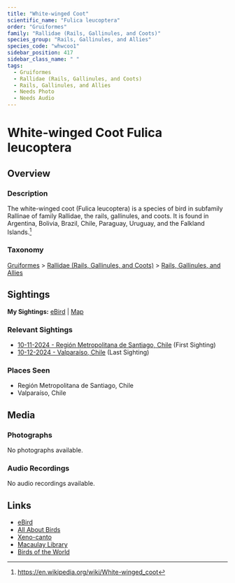 ```yaml
---
title: "White-winged Coot"
scientific_name: "Fulica leucoptera"
order: "Gruiformes"
family: "Rallidae (Rails, Gallinules, and Coots)"
species_group: "Rails, Gallinules, and Allies"
species_code: "whwcoo1"
sidebar_position: 417
sidebar_class_name: " "
tags: 
  - Gruiformes
  - Rallidae (Rails, Gallinules, and Coots)
  - Rails, Gallinules, and Allies
  - Needs Photo
  - Needs Audio
---
```


# White-winged Coot <span className='sci_name'>Fulica leucoptera</span>

## Overview

### Description
The white-winged coot (Fulica leucoptera) is a species of bird in subfamily Rallinae of family Rallidae, the rails, gallinules, and coots. It is found in Argentina, Bolivia, Brazil, Chile, Paraguay, Uruguay, and the Falkland Islands.[^1]

[^1]: https://en.wikipedia.org/wiki/White-winged_coot

### Taxonomy
[Gruiformes](/tags/gruiformes) > [Rallidae (Rails, Gallinules, and Coots)](/tags/rallidae-rails-gallinules-and-coots) > [Rails, Gallinules, and Allies](/tags/rails-gallinules-and-allies)


## Sightings

**My Sightings:** [eBird](https://ebird.org/lifelist?r=world&time=life&spp=whwcoo1) | [Map](/map?species_code=whwcoo1)

### Relevant Sightings

* [10-11-2024 - Región Metropolitana de Santiago, Chile](https://ebird.org/checklist/S198398135) (First Sighting)
* [10-12-2024 - Valparaíso, Chile](https://ebird.org/checklist/S198994043) (Last Sighting)

### Places Seen

* Región Metropolitana de Santiago, Chile
* Valparaíso, Chile



## Media
### Photographs
No photographs available.

### Audio Recordings
No audio recordings available.

## Links
* [eBird](https://ebird.org/species/whwcoo1) 
* [All About Birds](https://www.allaboutbirds.org/guide/whwcoo1) 
* [Xeno-canto](https://www.xeno-canto.org/species/fulica-leucoptera) 
* [Macaulay Library](https://search.macaulaylibrary.org/catalog?taxonCode=whwcoo1&sort=rating_rank_desc)
* [Birds of the World](https://birdsoftheworld.org/bow/species/whwcoo1)
